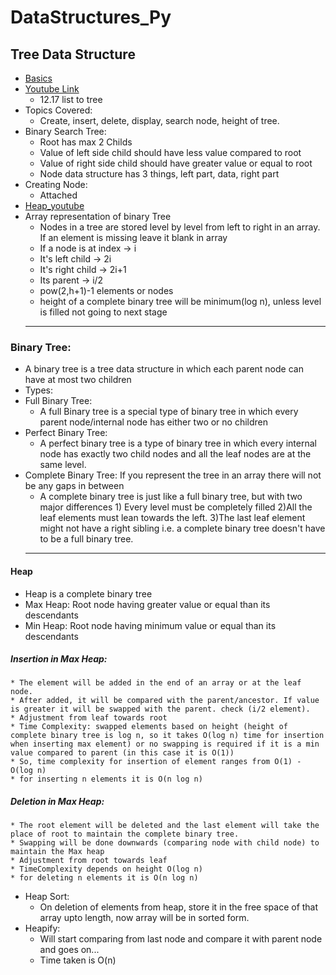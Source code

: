 # DataStructures_Py
## Tree Data Structure
  + [Basics](https://www.programiz.com/dsa/trees)
  + [Youtube Link](https://www.youtube.com/watch?v=-xJvpnenx6Y&list=PLPdtS77PaSutvrLxZJT5gmASGSed0dO_T)
    * 12.17 list to tree 
  + Topics Covered:
    * Create, insert, delete, display, search node, height of tree.
  + Binary Search Tree:
    * Root has max 2 Childs
    * Value of left side child should have less value compared to root
    * Value of right side child should have greater value or equal to root
    * Node data structure has 3 things, left part, data, right part
  + Creating Node:
    * Attached 
  + [Heap_youtube](https://www.youtube.com/watch?v=HqPJF2L5h9U&t=1007s)
  + Array representation of binary Tree
    * Nodes in a tree are stored level by level from left to right in an array. If an element is missing leave it blank in array
    * If a node is at index -> i
    * It's left child -> 2i
    * It's right child -> 2i+1
    * Its parent -> i/2
    * pow(2,h+1)-1 elements or nodes
    * height of a complete binary tree will be minimum(log n), unless level is filled not going to next stage
    ---
  ### Binary Tree:
  + A binary tree is a tree data structure in which each parent node can have at most two children
  + Types:
  + Full Binary Tree:
    * A full Binary tree is a special type of binary tree in which every parent node/internal node has either two or no children
  + Perfect Binary Tree:
    * A perfect binary tree is a type of binary tree in which every internal node has exactly two child nodes and all the leaf nodes are at the same level.
  + Complete Binary Tree: If you represent the tree in an array there will not be any gaps in between 
    * A complete binary tree is just like a full binary tree, but with two major differences 1) Every level must be completely filled 2)All the leaf elements must lean towards the left. 3)The last leaf element might not have a right sibling i.e. a complete binary tree doesn't have to be a full binary tree.
    ---
  #### Heap
  + Heap is a complete binary tree
  + Max Heap: Root node having greater value or equal than its descendants
  + Min Heap: Root node having minimum value or equal than its descendants
  ##### Insertion in Max Heap:
    * The element will be added in the end of an array or at the leaf node.
    * After added, it will be compared with the parent/ancestor. If value is greater it will be swapped with the parent. check (i/2 element).
    * Adjustment from leaf towards root
    * Time Complexity: swapped elements based on height (height of complete binary tree is log n, so it takes O(log n) time for insertion when inserting max element) or no swapping is required if it is a min value compared to parent (in this case it is O(1))
    * So, time complexity for insertion of element ranges from O(1) - O(log n) 
    * for inserting n elements it is O(n log n)
  ##### Deletion in Max Heap:
    * The root element will be deleted and the last element will take the place of root to maintain the complete binary tree.
    * Swapping will be done downwards (comparing node with child node) to maintain the Max heap
    * Adjustment from root towards leaf
    * TimeComplexity depends on height O(log n)
    * for deleting n elements it is O(n log n)
  + Heap Sort:
    * On deletion of elements from heap, store it in the free space of that array upto length, now array will be in sorted form.
  + Heapify:
    * Will start comparing from last node and compare it with parent node and goes on...
    * Time taken is O(n)
